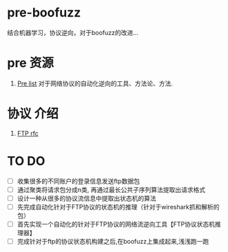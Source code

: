 # pre-boofuzz
结合机器学习，协议逆向，对于boofuzz的改进...

# pre 资源
1. [Pre list](https://github.com/techge/PRE-list) 对于网络协议的自动化逆向的工具、方法论、方法.

# 协议 介绍
1. [FTP rfc](https://datatracker.ietf.org/doc/html/rfc959)

# TO DO
- [ ] 收集很多的不同账户的登录信息发送ftp数据包
- [ ] 通过聚类将请求包分成n类, 再通过最长公共子序列算法提取出请求格式
- [ ] 设计一种从很多的协议流信息中提取出状态机的算法
- [ ] 先完成自动化针对于FTP协议的状态机的推理（针对于wireshark抓和解析的包）
- [ ] 首先实现一个自动化的针对于FTP协议的网络流逆向工具【FTP协议状态机推理器】
- [ ] 完成针对于ftp的协议状态机构建之后,在boofuzz上集成起来,浅浅跑一跑
